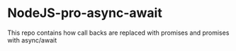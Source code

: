 # NodeJS-pro-async-await
This repo contains how call backs are replaced with promises and promises with async/await
